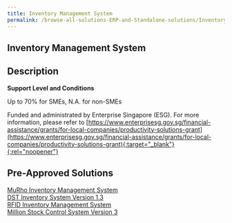 ```yaml
---
title: Inventory Management System
permalink: /browse-all-solutions-ERP-and-Standalone-solutions/Inventory-Mgmt-System
---
```


## Inventory Management System
## Description

**Support Level and Conditions**

Up to 70% for SMEs, N.A. for non-SMEs

Funded and administrated by Enterprise Singapore (ESG). For more information, please refer to
[https://www.enterprisesg.gov.sg/financial-assistance/grants/for-local-companies/productivity-solutions-grant](https://www.enterprisesg.gov.sg/financial-assistance/grants/for-local-companies/productivity-solutions-grant){:target="_blank"}{:rel="noopener"}

## Pre-Approved Solutions

<a href='/productivity-solutions-grant/solutionrepo/solution621' target='_blank'>MuRho Inventory Management System</a><br>
<a href='/productivity-solutions-grant/solutionrepo/solution2275' target='_blank'>DST Inventory System Version 1.3</a><br>
<a href='/productivity-solutions-grant/solutionrepo/solution2853' target='_blank'>RFID Inventory Management System</a><br>
<a href='/productivity-solutions-grant/solutionrepo/solution2869' target='_blank'>Million Stock Control System Version 3</a><br>
